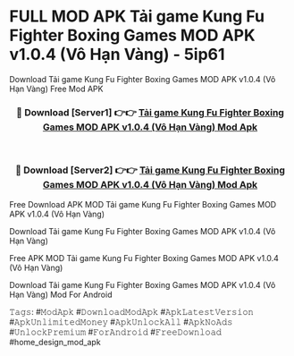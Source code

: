 # FULL MOD APK Tải game Kung Fu Fighter Boxing Games MOD APK v1.0.4 (Vô Hạn Vàng) - 5ip61
Download Tải game Kung Fu Fighter Boxing Games MOD APK v1.0.4 (Vô Hạn Vàng) Free Mod APK

<div align="center">
<h3>🔴 Download [Server1] 👉👉 <a href="https://apk-comot.site?title=Tải_game_Kung_Fu_Fighter_Boxing_Games_MOD_APK_v1.0.4_(Vô_Hạn_Vàng)">Tải game Kung Fu Fighter Boxing Games MOD APK v1.0.4 (Vô Hạn Vàng) Mod Apk</a></h3><br>

<h3>🔴 Download [Server2] 👉👉 <a href="https://apk-comot.site?title=Tải_game_Kung_Fu_Fighter_Boxing_Games_MOD_APK_v1.0.4_(Vô_Hạn_Vàng)">Tải game Kung Fu Fighter Boxing Games MOD APK v1.0.4 (Vô Hạn Vàng) Mod Apk</a></h3>
</div>


Free Download APK MOD Tải game Kung Fu Fighter Boxing Games MOD APK v1.0.4 (Vô Hạn Vàng)

Download Tải game Kung Fu Fighter Boxing Games MOD APK v1.0.4 (Vô Hạn Vàng) 

Free APK MOD Tải game Kung Fu Fighter Boxing Games MOD APK v1.0.4 (Vô Hạn Vàng) 

Download Tải game Kung Fu Fighter Boxing Games MOD APK v1.0.4 (Vô Hạn Vàng) Mod For Android

𝚃𝚊𝚐𝚜: #𝙼𝚘𝚍𝙰𝚙𝚔 #𝙳𝚘𝚠𝚗𝚕𝚘𝚊𝚍𝙼𝚘𝚍𝙰𝚙𝚔 #𝙰𝚙𝚔𝙻𝚊𝚝𝚎𝚜𝚝𝚅𝚎𝚛𝚜𝚒𝚘𝚗 #𝙰𝚙𝚔𝚄𝚗𝚕𝚒𝚖𝚒𝚝𝚎𝚍𝙼𝚘𝚗𝚎𝚢 #𝙰𝚙𝚔𝚄𝚗𝚕𝚘𝚌𝚔𝙰𝚕𝚕 #𝙰𝚙𝚔𝙽𝚘𝙰𝚍𝚜 #𝚄𝚗𝚕𝚘𝚌𝚔𝙿𝚛𝚎𝚖𝚒𝚞𝚖 #𝙵𝚘𝚛𝙰𝚗𝚍𝚛𝚘𝚒𝚍 #𝙵𝚛𝚎𝚎𝙳𝚘𝚠𝚗𝚕𝚘𝚊𝚍 #home_design_mod_apk